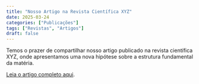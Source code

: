 ```yaml
---
title: "Nosso Artigo na Revista Científica XYZ"
date: 2025-03-24
categories: ["Publicações"]
tags: ["Revistas", "Artigos"]
draft: false
---
```


Temos o prazer de compartilhar nosso artigo publicado na revista científica XYZ, onde apresentamos uma nova hipótese sobre a estrutura fundamental da matéria.

[Leia o artigo completo aqui](#).

